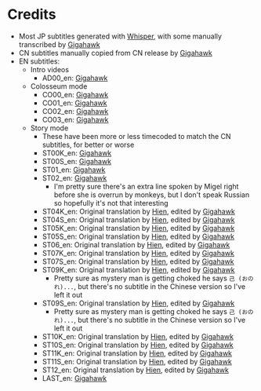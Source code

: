 # Credits

- Most JP subtitles generated with [Whisper](https://github.com/openai/whisper), with some manually transcribed by [Gigahawk](https://github.com/Gigahawk)
- CN subtitles manually copied from CN release by [Gigahawk](https://github.com/Gigahawk)
- EN subtitles:
    - Intro videos
        - AD00_en: [Gigahawk](https://github.com/Gigahawk)
    - Colosseum mode
        - CO00_en: [Gigahawk](https://github.com/Gigahawk)
        - CO01_en: [Gigahawk](https://github.com/Gigahawk)
        - CO02_en: [Gigahawk](https://github.com/Gigahawk)
        - CO03_en: [Gigahawk](https://github.com/Gigahawk)
    - Story mode
        - These have been more or less timecoded to match the CN subtitles, for better or worse
        - ST00K_en: [Gigahawk](https://github.com/Gigahawk)
        - ST00S_en: [Gigahawk](https://github.com/Gigahawk)
        - ST01_en: [Gigahawk](https://github.com/Gigahawk)
        - ST02_en: [Gigahawk](https://github.com/Gigahawk)
            - I'm pretty sure there's an extra line spoken by Migel right before she is overrun by monkeys, but I don't speak Russian so hopefully it's not that interesting
        - ST04K_en: Original translation by [Hien](https://www.fiverr.com/hiens_), edited by [Gigahawk](https://github.com/Gigahawk)
        - ST04S_en: Original translation by [Hien](https://www.fiverr.com/hiens_), edited by [Gigahawk](https://github.com/Gigahawk)
        - ST05K_en: Original translation by [Hien](https://www.fiverr.com/hiens_), edited by [Gigahawk](https://github.com/Gigahawk)
        - ST05S_en: Original translation by [Hien](https://www.fiverr.com/hiens_), edited by [Gigahawk](https://github.com/Gigahawk)
        - ST06_en: Original translation by [Hien](https://www.fiverr.com/hiens_), edited by [Gigahawk](https://github.com/Gigahawk)
        - ST07K_en: Original translation by [Hien](https://www.fiverr.com/hiens_), edited by [Gigahawk](https://github.com/Gigahawk)
        - ST07S_en: Original translation by [Hien](https://www.fiverr.com/hiens_), edited by [Gigahawk](https://github.com/Gigahawk)
        - ST09K_en: Original translation by [Hien](https://www.fiverr.com/hiens_), edited by [Gigahawk](https://github.com/Gigahawk)
            - Pretty sure as mystery man is getting choked he says  `己 (おのれ)...`, but there's no subtitle in the Chinese version so I've left it out
        - ST09S_en: Original translation by [Hien](https://www.fiverr.com/hiens_), edited by [Gigahawk](https://github.com/Gigahawk)
            - Pretty sure as mystery man is getting choked he says  `己 (おのれ)...`, but there's no subtitle in the Chinese version so I've left it out
        - ST10K_en: Original translation by [Hien](https://www.fiverr.com/hiens_), edited by [Gigahawk](https://github.com/Gigahawk)
        - ST10S_en: Original translation by [Hien](https://www.fiverr.com/hiens_), edited by [Gigahawk](https://github.com/Gigahawk)
        - ST11K_en: Original translation by [Hien](https://www.fiverr.com/hiens_), edited by [Gigahawk](https://github.com/Gigahawk)
        - ST11S_en: Original translation by [Hien](https://www.fiverr.com/hiens_), edited by [Gigahawk](https://github.com/Gigahawk)
        - ST12_en: Original translation by [Hien](https://www.fiverr.com/hiens_), edited by [Gigahawk](https://github.com/Gigahawk)
        - LAST_en: [Gigahawk](https://github.com/Gigahawk)

